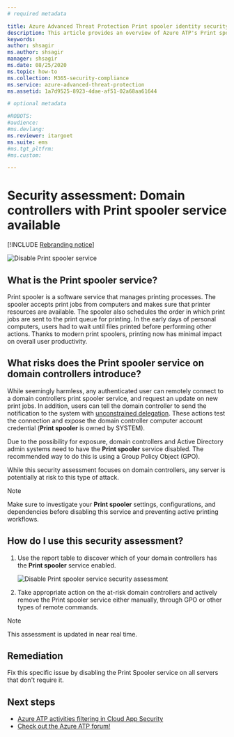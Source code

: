 ```yaml
---
# required metadata

title: Azure Advanced Threat Protection Print spooler identity security posture assessments
description: This article provides an overview of Azure ATP's Print spooler identity security posture assessment reports.
keywords:
author: shsagir
ms.author: shsagir
manager: shsagir
ms.date: 08/25/2020
ms.topic: how-to
ms.collection: M365-security-compliance
ms.service: azure-advanced-threat-protection
ms.assetid: 1a7d9525-8923-4dae-af51-02a68aa61644

# optional metadata

#ROBOTS:
#audience:
#ms.devlang:
ms.reviewer: itargoet
ms.suite: ems
#ms.tgt_pltfrm:
#ms.custom:

---
```

# Security assessment: Domain controllers with Print spooler service available

[!INCLUDE [Rebranding notice](includes/banner.md)]

![Disable Print spooler service](media/atp-cas-isp-print-spooler-1.png)

## What is the **Print spooler** service?

Print spooler is a software service that manages printing processes. The spooler accepts print jobs from computers and makes sure that printer resources are available. The spooler also schedules the order in which print jobs are sent to the print queue for printing. In the early days of personal computers, users had to wait until files printed before performing other actions. Thanks to modern print spoolers, printing now has minimal impact on overall user productivity.

## What risks does the **Print spooler** service on domain controllers introduce?

While seemingly harmless, any authenticated user can remotely connect to a domain controllers print spooler service, and request an update on new print jobs. In addition, users can tell the domain controller to send the notification to the system with [unconstrained delegation](cas-isp-unconstrained-kerberos.md). These actions test the connection and expose the domain controller computer account credential (**Print spooler** is owned by SYSTEM).

Due to the possibility for exposure, domain controllers and Active Directory admin systems need to have the **Print spooler** service disabled. The recommended way to do this is using a Group Policy Object (GPO).

While this security assessment focuses on domain controllers, any server is potentially at risk to this type of attack.

   > [!NOTE]
   > Make sure to investigate your **Print spooler** settings, configurations, and dependencies before disabling this service and preventing active printing workflows.

## How do I use this security assessment?

1. Use the report table to discover which of your domain controllers has the **Print spooler** service enabled.

    ![Disable Print spooler service security assessment](media/atp-cas-isp-print-spooler-2.png)
1. Take appropriate action on the at-risk domain controllers and actively remove the Print spooler service either manually, through GPO or other types of remote commands.

> [!NOTE]
> This assessment is updated in near real time.

## Remediation

Fix this specific issue by disabling the Print Spooler service on all servers that don't require it.

## Next steps

- [Azure ATP activities filtering in Cloud App Security](activities-filtering-mcas.md)
- [Check out the Azure ATP forum!](https://aka.ms/azureatpcommunity)
